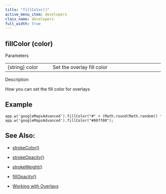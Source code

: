 ```yaml
---
title: "fillColor()"
active_menu_item: developers
class_name: developers
full_width: true
---
```



## fillColor (color)

Parameters

<table>
<tr>
<td width="169">
{string] color

</td>
<td width="17">
</td>
<td width="694">
Set the overlay fill color

</td>
</tr>
</table>

Description

How you can set the fill color for overlays

## Example

    app.w('googleMapsAdvanced').fillColor("#" + (Math.round(Math.random() * 16777215)).toString(16));  //Set Random Fill Color
    app.w('googleMapsAdvanced').fillColor("#00ff00");
   

## See Also:

 - [strokeColor()](strokecolor)

 - [strokeOpacity()](strokeopacity)

 - [strokeWeight()](strokeweight)

 - [fillOpacity()](fillopacity)

 - [Working with Overlays](../../../../product-guide/advanced-important-widgets/google-v3-maps-widget/working-with-overlays/index)

